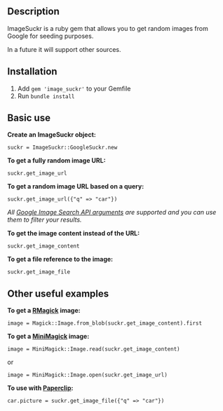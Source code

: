 Description
---
ImageSuckr is a ruby gem that allows you to get random images from Google for seeding purposes.   

In a future it will support other sources.

Installation
---
1. Add `gem 'image_suckr'` to your Gemfile
2. Run `bundle install`
  
Basic use
---
**Create an ImageSuckr object:**
    
    suckr = ImageSuckr::GoogleSuckr.new   

**To get a fully random image URL:**
    
    suckr.get_image_url
    
**To get a random image URL based on a query:**

    suckr.get_image_url({"q" => "car"})

_All [Google Image Search API arguments](http://code.google.com/apis/imagesearch/v1/jsondevguide.html#json_args) are supported and you can use them to filter your results._
    
**To get the image content instead of the URL:**

    suckr.get_image_content

**To get a file reference to the image:**

    suckr.get_image_file
    
Other useful examples
---
    
**To get a [RMagick](http://rmagick.rubyforge.org/) image:**

    image = Magick::Image.from_blob(suckr.get_image_content).first

**To get a [MiniMagick](https://github.com/probablycorey/mini_magick) image:**

    image = MiniMagick::Image.read(suckr.get_image_content)
    
or
    
    image = MiniMagick::Image.open(suckr.get_image_url)
  
**To use with [Paperclip](https://github.com/thoughtbot/paperclip):**

    car.picture = suckr.get_image_file({"q" => "car"})
